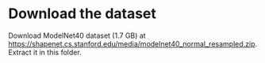 # Download the dataset

Download ModelNet40 dataset (1.7 GB) at https://shapenet.cs.stanford.edu/media/modelnet40_normal_resampled.zip. Extract it in this folder.
